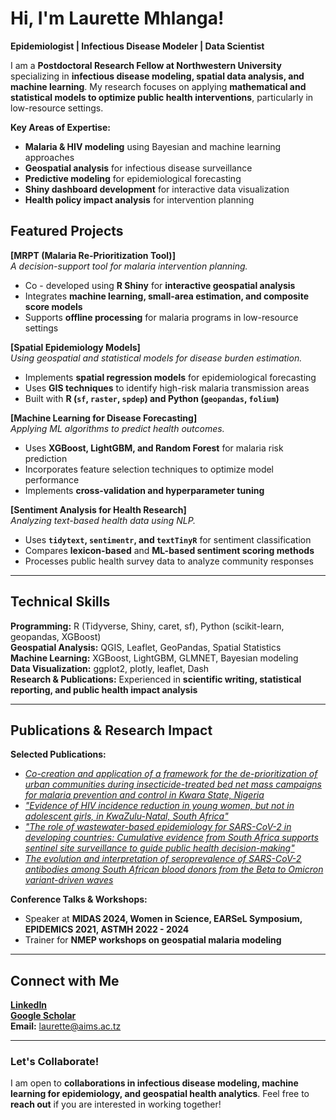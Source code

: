 # Hi, I'm Laurette Mhlanga!
**Epidemiologist | Infectious Disease Modeler | Data Scientist**

I am a **Postdoctoral Research Fellow at Northwestern University** specializing in **infectious disease modeling, spatial data analysis, and machine learning**. My research focuses on applying **mathematical and statistical models to optimize public health interventions**, particularly in low-resource settings.

 **Key Areas of Expertise:**
- **Malaria & HIV modeling** using Bayesian and machine learning approaches
- **Geospatial analysis** for infectious disease surveillance
- **Predictive modeling** for epidemiological forecasting
- **Shiny dashboard development** for interactive data visualization
- **Health policy impact analysis** for intervention planning

## Featured Projects

 **[MRPT (Malaria Re-Prioritization Tool)]**  
_A decision-support tool for malaria intervention planning._  
- Co - developed using **R Shiny** for **interactive geospatial analysis**
- Integrates **machine learning, small-area estimation, and composite score models**
- Supports **offline processing** for malaria programs in low-resource settings

 **[Spatial Epidemiology Models]**  
_Using geospatial and statistical models for disease burden estimation._  
- Implements **spatial regression models** for epidemiological forecasting  
- Uses **GIS techniques** to identify high-risk malaria transmission areas  
- Built with **R (`sf`, `raster`, `spdep`) and Python (`geopandas`, `folium`)**

**[Machine Learning for Disease Forecasting]**  
_Applying ML algorithms to predict health outcomes._  
- Uses **XGBoost, LightGBM, and Random Forest** for malaria risk prediction  
- Incorporates feature selection techniques to optimize model performance  
- Implements **cross-validation and hyperparameter tuning**  

 **[Sentiment Analysis for Health Research]**  
_Analyzing text-based health data using NLP._  
- Uses **`tidytext`, `sentimentr`, and `textTinyR`** for sentiment classification  
- Compares **lexicon-based** and **ML-based sentiment scoring methods**  
- Processes public health survey data to analyze community responses  

---

## Technical Skills
**Programming:** R (Tidyverse, Shiny, caret, sf), Python (scikit-learn, geopandas, XGBoost)  
**Geospatial Analysis:** QGIS, Leaflet, GeoPandas, Spatial Statistics  
**Machine Learning:** XGBoost, LightGBM, GLMNET, Bayesian modeling  
**Data Visualization:** ggplot2, plotly, leaflet, Dash  
**Research & Publications:** Experienced in **scientific writing, statistical reporting, and public health impact analysis**  

---

## Publications & Research Impact
**Selected Publications:**  
- [_Co-creation and application of a framework for the de-prioritization of urban communities during insecticide-treated bed net mass campaigns for malaria prevention and control in Kwara State, Nigeria_](https://link.springer.com/article/10.1186/s44263-025-00126-0)
- [_"Evidence of HIV incidence reduction in young women, but not in adolescent girls, in KwaZulu-Natal, South Africa"_](https://doi.org/10.1016/j.ijregi.2023.07.004) 
- [_"The role of wastewater-based epidemiology for SARS-CoV-2 in developing countries: Cumulative evidence from South Africa supports sentinel site surveillance to guide public health decision-making"_](https://doi.org/10.1016/j.scitotenv.2023.165817)
- [_The evolution and interpretation of seroprevalence of SARS-CoV-2 antibodies among South African blood donors from the Beta to Omicron variant-driven waves_](https://doi.org/10.1111/vox.13571)


**Conference Talks & Workshops:**  
- Speaker at **MIDAS 2024, Women in Science, EARSeL Symposium, EPIDEMICS 2021, ASTMH 2022 - 2024**
- Trainer for **NMEP workshops on geospatial malaria modeling**  

---

## Connect with Me
**[LinkedIn](https://www.linkedin.com/in/laurette-mhlanga-phd-6b94912b/)**  
**[Google Scholar](https://scholar.google.com/scholar?as_ylo=2024&q=laurette+mhlanga&hl=en&as_sdt=0,14)**  
**Email:** laurette@aims.ac.tz  

---

### **Let's Collaborate!**
I am open to **collaborations in infectious disease modeling, machine learning for epidemiology, and geospatial health analytics**. Feel free to **reach out** if you are interested in working together!  
